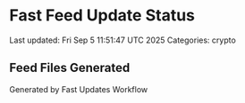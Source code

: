 # Fast Feed Update Status
Last updated: Fri Sep  5 11:51:47 UTC 2025
Categories: crypto

## Feed Files Generated

Generated by Fast Updates Workflow
